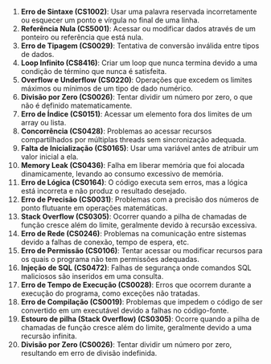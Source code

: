 1. **Erro de Sintaxe (CS1002)**: Usar uma palavra reservada incorretamente ou esquecer um ponto e vírgula no final de uma linha.
2. **Referência Nula (CS5001)**: Acessar ou modificar dados através de um ponteiro ou referência que está nula.
3. **Erro de Tipagem (CS0029)**: Tentativa de conversão inválida entre tipos de dados.
4. **Loop Infinito (CS8416)**: Criar um loop que nunca termina devido a uma condição de término que nunca é satisfeita.
5. **Overflow e Underflow (CS0220)**: Operações que excedem os limites máximos ou mínimos de um tipo de dado numérico.
6. **Divisão por Zero (CS0026)**: Tentar dividir um número por zero, o que não é definido matematicamente.
7. **Erro de Índice (CS0151)**: Acessar um elemento fora dos limites de um array ou lista.
8. **Concorrência (CS0428)**: Problemas ao acessar recursos compartilhados por múltiplas threads sem sincronização adequada.
9. **Falta de Inicialização (CS0165)**: Usar uma variável antes de atribuir um valor inicial a ela.
10. **Memory Leak (CS0436)**: Falha em liberar memória que foi alocada dinamicamente, levando ao consumo excessivo de memória.
11. **Erro de Lógica (CS0164)**: O código executa sem erros, mas a lógica está incorreta e não produz o resultado desejado.
12. **Erro de Precisão (CS0031)**: Problemas com a precisão dos números de ponto flutuante em operações matemáticas.
13. **Stack Overflow (CS0305)**: Ocorrer quando a pilha de chamadas de função cresce além do limite, geralmente devido à recursão excessiva.
14. **Erro de Rede (CS0246)**: Problemas na comunicação entre sistemas devido a falhas de conexão, tempo de espera, etc.
15. **Erro de Permissão (CS0106)**: Tentar acessar ou modificar recursos para os quais o programa não tem permissões adequadas.
16. **Injeção de SQL (CS0472)**: Falhas de segurança onde comandos SQL maliciosos são inseridos em uma consulta.
17. **Erro de Tempo de Execução (CS0028)**: Erros que ocorrem durante a execução do programa, como exceções não tratadas.
18. **Erro de Compilação (CS0019)**: Problemas que impedem o código de ser convertido em um executável devido a falhas no código-fonte.
19. **Estouro de pilha (Stack Overflow) (CS0305)**: Ocorre quando a pilha de chamadas de função cresce além do limite, geralmente devido a uma recursão infinita.
20. **Divisão por Zero (CS0026)**: Tentar dividir um número por zero, resultando em erro de divisão indefinida.
